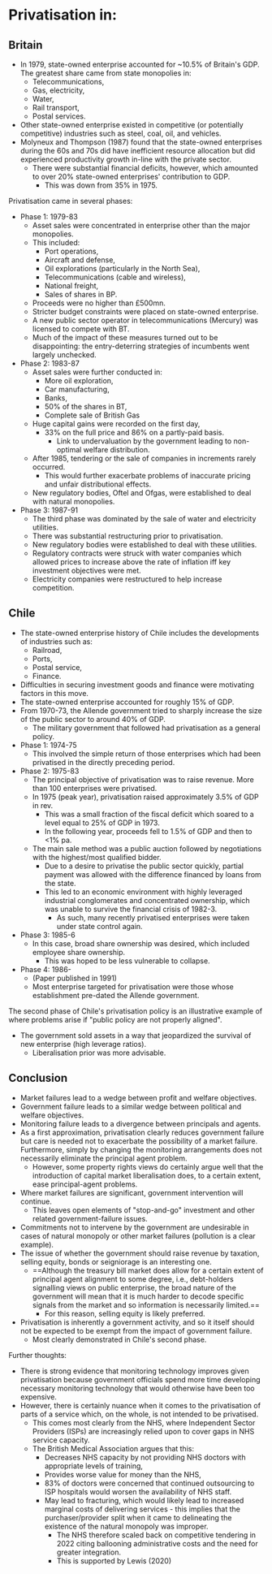 # Privatisation in:
## Britain
- In 1979, state-owned enterprise accounted for ~10.5% of Britain's GDP. The greatest share came from state monopolies in:
	- Telecommunications,
	- Gas, electricity,
	- Water,
	- Rail transport,
	- Postal services.
- Other state-owned enterprise existed in competitive (or potentially competitive) industries such as steel, coal, oil, and vehicles.
- Molyneux and Thompson (1987) found that the state-owned enterprises during the 60s and 70s did have inefficient resource allocation but did experienced productivity growth in-line with the private sector.
	- There were substantial financial deficits, however, which amounted to over 20% state-owned enterprises' contribution to GDP.
		- This was down from 35% in 1975.

Privatisation came in several phases:
- Phase 1: 1979-83
	- Asset sales were concentrated in enterprise other than the major monopolies.
	- This included:
		- Port operations,
		- Aircraft and defense,
		- Oil explorations (particularly in the North Sea),
		- Telecommunications (cable and wireless),
		- National freight,
		- Sales of shares in BP.
	- Proceeds were no higher than £500mn.
	- Stricter budget constraints were placed on state-owned enterprise.
	- A new public sector operator in telecommunications (Mercury) was licensed to compete with BT.
	- Much of the impact of these measures turned out to be disappointing: the entry-deterring strategies of incumbents went largely unchecked.
- Phase 2: 1983-87
	- Asset sales were further conducted in:
		- More oil exploration,
		- Car manufacturing,
		- Banks,
		- 50% of the shares in BT,
		- Complete sale of British Gas
	- Huge capital gains were recorded on the first day,
		- 33% on the full price and 86% on a partly-paid basis.
			- Link to undervaluation by the government leading to non-optimal welfare distribution.
	- After 1985, tendering or the sale of companies in increments rarely occurred.
		- This would further exacerbate problems of inaccurate pricing and unfair distributional effects.
	- New regulatory bodies, Oftel and Ofgas, were established to deal with natural monopolies. 
- Phase 3: 1987-91
	- The third phase was dominated by the sale of water and electricity utilities.
	- There was substantial restructuring prior to privatisation.
	- New regulatory bodies were established to deal with these utilities.
	- Regulatory contracts were struck with water companies which allowed prices to increase above the rate of inflation iff key investment objectives were met.
	- Electricity companies were restructured to help increase competition.
## Chile
- The state-owned enterprise history of Chile includes the developments of industries such as:
	- Railroad,
	- Ports,
	- Postal service,
	- Finance.
- Difficulties in securing investment goods and finance were motivating factors in this move.
- The state-owned enterprise accounted for roughly 15% of GDP.
- From 1970-73, the Allende government tried to sharply increase the size of the public sector to around 40% of GDP.
	- The military government that followed had privatisation as a general policy.
- Phase 1: 1974-75
	- This involved the simple return of those enterprises which had been privatised in the directly preceding period.
- Phase 2: 1975-83
	- The principal objective of privatisation was to raise revenue. More than 100 enterprises were privatised.
	- In 1975 (peak year), privatisation raised approximately 3.5% of GDP in rev.
		- This was a small fraction of the fiscal deficit which soared to a level equal to 25% of GDP in 1973.
		- In the following year, proceeds fell to 1.5% of GDP and then to <1% pa.
	- The main sale method was a public auction followed by negotiations with the highest/most qualified bidder.
		- Due to a desire to privatise the public sector quickly, partial payment was allowed with the difference financed by loans from the state.
		- This led to an economic environment with highly leveraged industrial conglomerates and concentrated ownership, which was unable to survive the financial crisis of 1982-3.
			- As such, many recently privatised enterprises were taken under state control again.
- Phase 3: 1985-6
	- In this case, broad share ownership was desired, which included employee share ownership.
		- This was hoped to be less vulnerable to collapse.
- Phase 4: 1986-
	- (Paper published in 1991)
	- Most enterprise targeted for privatisation were those whose establishment pre-dated the Allende government.

The second phase of Chile's privatisation policy is an illustrative example of where problems arise if "public policy are not properly aligned".
- The government sold assets in a way that jeopardized the survival of new enterprise (high leverage ratios).
	- Liberalisation prior was more advisable.
## Conclusion
- Market failures lead to a wedge between profit and welfare objectives.
- Government failure leads to a similar wedge between political and welfare objectives.
- Monitoring failure leads to a divergence between principals and agents.
- As a first approximation, privatisation clearly reduces government failure but care is needed not to exacerbate the possibility of a market failure. Furthermore, simply by changing the monitoring arrangements does not necessarily eliminate the principal agent problem.
	- However, some property rights views do certainly argue well that the introduction of capital market liberalisation does, to a certain extent, ease principal-agent problems.
- Where market failures are significant, government intervention will continue.
	- This leaves open elements of "stop-and-go" investment and other related government-failure issues.
- Commitments not to intervene by the government are undesirable in cases of natural monopoly or other market failures (pollution is a clear example).
- The issue of whether the government should raise revenue by taxation, selling equity, bonds or seigniorage is an interesting one.
	- ==Although the treasury bill market does allow for a certain extent of principal agent alignment to some degree, i.e., debt-holders signalling views on public enterprise, the broad nature of the government will mean that it is much harder to decode specific signals from the market and so information is necessarily limited.==
		- For this reason, selling equity is likely preferred.
- Privatisation is inherently a government activity, and so it itself should not be expected to be exempt from the impact of government failure.
	- Most clearly demonstrated in Chile's second phase.

Further thoughts:
- There is strong evidence that monitoring technology improves given privatisation because government officials spend more time developing necessary monitoring technology that would otherwise have been too expensive.
- However, there is certainly nuance when it comes to the privatisation of parts of a service which, on the whole, is not intended to be privatised.
	- This comes most clearly from the NHS, where Independent Sector Providers (ISPs) are increasingly relied upon to cover gaps in NHS service capacity.
	- The British Medical Association argues that this:
		- Decreases NHS capacity by not providing NHS doctors with appropriate levels of training,
		- Provides worse value for money than the NHS,
		- 83% of doctors were concerned that continued outsourcing to ISP hospitals would worsen the availability of NHS staff.
		- May lead to fracturing, which would likely lead to increased marginal costs of delivering services - this implies that the purchaser/provider split when it came to delineating the existence of the natural monopoly was improper.
			- The NHS therefore scaled back on competitive tendering in 2022 citing ballooning administrative costs and the need for greater integration.
			- This is supported by Lewis (2020)